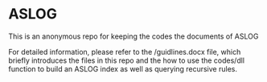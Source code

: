 # ASLOG
This is an anonymous repo for keeping the codes the documents of ASLOG

For detailed information, please refer to the /guidlines.docx file, which briefly introduces the files in this repo and the how to use the codes/dll function to build an ASLOG index as well as querying recursive rules. 

